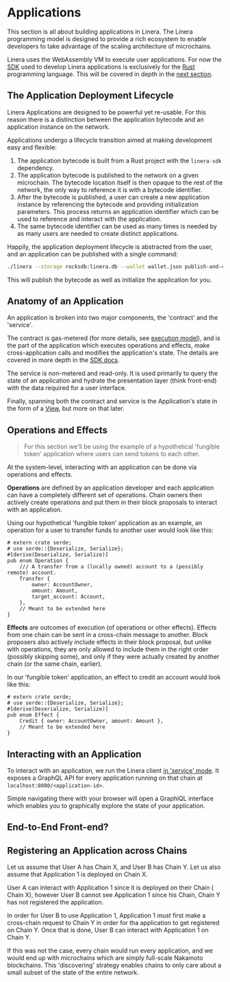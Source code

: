 # Applications

This section is all about building applications in Linera. The Linera programming
model is designed to provide a rich ecosystem to enable developers to take advantage
of the scaling architecture of microchains.

Linera uses the WebAssembly VM to execute user applications. For now
the [SDK](./sdk.md) used to develop Linera applications is exclusively for
the [Rust](https://www.rust-lang.org/) programming language. This will be
covered in depth in the [next section](./sdk.md).

## The Application Deployment Lifecycle

Linera Applications are designed to be powerful yet re-usable. For this reason
there is a distinction between the application bytecode and an application
instance on the network.

Applications undergo a lifecycle transition aimed at making development easy and
flexible:

1. The application bytecode is built from a Rust project with the `linera-sdk`
   dependency.
2. The application bytecode is published to the network on a given microchain.
   The bytecode location itself is then opaque to the rest of the network, the
   only way to reference it is with a bytecode identifier.
3. After the bytecode is published, a user can create a new application instance
   by referencing the bytecode and providing initialization parameters. This
   process returns an application identifier which can be used to reference and
   interact with the application.
4. The same bytecode identifier can be used as many times is needed by as many
   users are needed to create distinct applications.

Happily, the application deployment lifecycle is abstracted from the user, and
an application can be published with a single command:

```bash
./linera --storage rocksdb:linera.db --wallet wallet.json publish-and-create <contract-path> <service-path> <init-args>
```

This will publish the bytecode as well as initialize the application for you.

## Anatomy of an Application

An application is broken into two major components, the 'contract' and the 'service'.

The contract is gas-metered (for more details,
see [execution model](../advanced_topics/execution_model.md)), and is the part
of the application which executes operations and effects, make cross-application
calls and modifies the application's state. The details are covered in more
depth in the
[SDK docs](./sdk.md).

The service is non-metered and read-only. It is used primarily to query the
state of an application and hydrate the presentation layer (think front-end)
with the data required for a user interface.

Finally, spanning both the contract and service is the Application's state in
the form of a [View](./../advanced_topics/views.md), but more on that later.

## Operations and Effects

> For this section we'll be using the example of a hypothetical 'fungible token'
> application where users can send tokens to each other.

At the system-level, interacting with an application can be done via operations
and effects.

**Operations** are defined by an application developer and each
application can have a completely different set of operations. Chain owners then
actively create operations and put them in their block proposals to interact
with an application.

Using our hypothetical 'fungible token' application as an example, an operation
for a user to transfer funds to another user would look like this:

```rust,ignore
# extern crate serde;
# use serde::{Deserialize, Serialize};
#[derive(Deserialize, Serialize)]
pub enum Operation {
    /// A transfer from a (locally owned) account to a (possibly remote) account.
    Transfer {
        owner: AccountOwner,
        amount: Amount,
        target_account: Account,
    },
    // Meant to be extended here
}
```

**Effects** are outcomes of execution (of operations or other effects).
Effects from one chain can be sent in a cross-chain message to another. Block
proposers also actively include effects in their block proposal, but unlike with
operations, they are only allowed to include them in the right order (possibly
skipping some), and only if they were actually created by another chain (or the
same chain, earlier).

In our 'fungible token' application, an effect to credit an account would look like this:

```rust,ignore
# extern crate serde;
# use serde::{Deserialize, Serialize};
#[derive(Deserialize, Serialize)]
pub enum Effect {
    Credit { owner: AccountOwner, amount: Amount },
    // Meant to be extended here
}
```

## Interacting with an Application

To interact with an application, we run the Linera client
[in 'service' mode](wallet.md#node-service). It exposes a GraphQL API for every
application running on that chain at `localhost:8080/<application-id>`.

Simple navigating there with your browser will open a GraphiQL interface which
enables you to graphically explore the state of your application.

## End-to-End Front-end?

## Registering an Application across Chains

Let us assume that User A has Chain X, and User B has Chain Y. Let us also
assume that Application 1 is deployed on Chain X.

User A can interact with Application 1 since it is deployed on their Chain (
Chain X), however User B cannot see Application 1 since his Chain, Chain Y has
not registered the application.

In order for User B to use Application 1, Application 1 _must_ first make a
cross-chain request to Chain Y in order for tha application to get registered on
Chain Y. Once that is done, User B can interact with Application 1 on Chain Y.

If this was not the case, every chain would run every application, and we would
end up with microchains which are simply full-scale Nakamoto blockchains. This
'discovering' strategy enables chains to only care about a small subset of the
state of the entire network.
